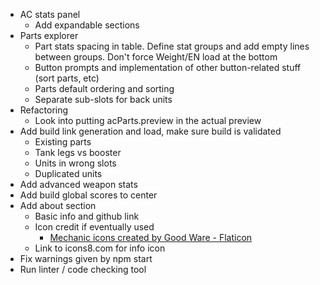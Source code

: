 * AC stats panel
	* Add expandable sections
* Parts explorer
	* Part stats spacing in table. Define stat groups and add empty lines between groups. Don't
	force Weight/EN load at the bottom
	* Button prompts and implementation of other button-related stuff (sort parts, etc)
	* Parts default ordering and sorting
	* Separate sub-slots for back units
* Refactoring
	* Look into putting acParts.preview in the actual preview
* Add build link generation and load, make sure build is validated
	* Existing parts
	* Tank legs vs booster
	* Units in wrong slots
	* Duplicated units
* Add advanced weapon stats
* Add build global scores to center
* Add about section
	* Basic info and github link
	* Icon credit if eventually used
		* <a href="https://www.flaticon.com/free-icons/mechanic" title="mechanic icons">Mechanic icons created by Good Ware - Flaticon</a>
	* Link to icons8.com for info icon
* Fix warnings given by npm start
* Run linter / code checking tool